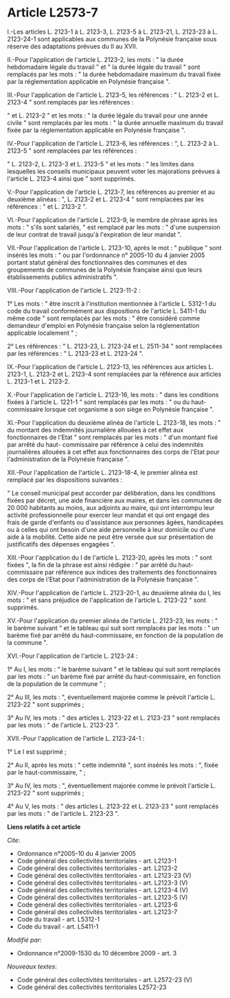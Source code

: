 # Article L2573-7

I.-Les articles L. 2123-1 à L. 2123-3, L. 2123-5 à L. 2123-21, L. 2123-23 à L. 2123-24-1 sont applicables aux communes de la
Polynésie française sous réserve des adaptations prévues du II au XVII. 

II.-Pour l'application de l'article L. 2123-2, les mots : " la durée hebdomadaire légale du travail " et " la durée légale du
travail " sont remplacés par les mots : " la durée hebdomadaire maximum du travail fixée par la réglementation applicable en
Polynésie française ". 

III.-Pour l'application de l'article L. 2123-5, les références : " L. 2123-2 et L. 2123-4 " sont remplacés par les
références : 

" et L. 2123-2 " et les mots : " la durée légale du travail pour une année civile " sont remplacés par les mots : " la durée
annuelle maximum du travail fixée par la réglementation applicable en Polynésie française ". 

IV.-Pour l'application de l'article L. 2123-6, les références : ", L. 2123-2 à L. 2123-5 " sont remplacées par les
références : 

" L. 2123-2, L. 2123-3 et L. 2123-5 " et les mots : " les limites dans lesquelles les conseils municipaux peuvent voter les
majorations prévues à l'article L. 2123-4 ainsi que " sont supprimés. 

V.-Pour l'application de l'article L. 2123-7, les références au premier et au deuxième alinéas : ", L. 2123-2 et L. 2123-4 "
sont remplacées par les références : " et L. 2123-2 ". 

VI.-Pour l'application de l'article L. 2123-9, le membre de phrase après les mots : " s'ils sont salariés, " est remplacé par
les mots : " d'une suspension de leur contrat de travail jusqu'à l'expiration de leur mandat ". 

VII.-Pour l'application de l'article L. 2123-10, après le mot : " publique " sont insérés les mots : " ou par l'ordonnance n°
2005-10 du 4 janvier 2005 portant statut général des fonctionnaires des communes et des groupements de communes de la
Polynésie française ainsi que leurs établissements publics administratifs ". 

VIII.-Pour l'application de l'article L. 2123-11-2 : 

1° Les mots : " être inscrit à l'institution mentionnée à l'article L. 5312-1 du code du travail conformément aux
dispositions de l'article L. 5411-1 du même code " sont remplacés par les mots : " être considéré comme demandeur d'emploi en
Polynésie française selon la réglementation applicable localement " ; 

2° Les références : " L. 2123-23, L. 2123-24 et L. 2511-34 " sont remplacées par les références : " L. 2123-23 et L. 2123-24
". 

IX.-Pour l'application de l'article L. 2123-13, les références aux articles L. 2123-1, L. 2123-2 et L. 2123-4 sont remplacées
par la référence aux articles L. 2123-1 et L. 2123-2. 

X.-Pour l'application de l'article L. 2123-16, les mots : " dans les conditions fixées à l'article L. 1221-1 " sont remplacés
par les mots : " ou du haut-commissaire lorsque cet organisme a son siège en Polynésie française ". 

XI.-Pour l'application du deuxième alinéa de l'article L. 2123-18, les mots : " du montant des indemnités journalière
allouées à cet effet aux fonctionnaires de l'Etat " sont remplacés par les mots : " d'un montant fixé par arrêté du haut-
commissaire par référence à celui des indemnités journalières allouées à cet effet aux fonctionnaires des corps de l'Etat
pour l'administration de la Polynésie française ". 

XII.-Pour l'application de l'article L. 2123-18-4, le premier alinéa est remplacé par les dispositions suivantes : 

" Le conseil municipal peut accorder par délibération, dans les conditions fixées par décret, une aide financière aux maires,
et dans les communes de 20 000 habitants au moins, aux adjoints au maire, qui ont interrompu leur activité professionnelle
pour exercer leur mandat et qui ont engagé des frais de garde d'enfants ou d'assistance aux personnes âgées, handicapées ou à
celles qui ont besoin d'une aide personnelle à leur domicile ou d'une aide à la mobilité. Cette aide ne peut être versée que
sur présentation de justificatifs des dépenses engagées ". 

XIII.-Pour l'application du I de l'article L. 2123-20, après les mots : " sont fixées ", la fin de la phrase est ainsi
rédigée : " par arrêté du haut-commissaire par référence aux indices des traitements des fonctionnaires des corps de l'Etat
pour l'administration de la Polynésie française ". 

XIV.-Pour l'application de l'article L. 2123-20-1, au deuxième alinéa du I, les mots : " et sans préjudice de l'application
de l'article L. 2123-22 " sont supprimés. 

XV.-Pour l'application du premier alinéa de l'article L. 2123-23, les mots : " le barème suivant " et le tableau qui suit
sont remplacés par les mots : " un barème fixé par arrêté du haut-commissaire, en fonction de la population de la commune ". 

XVI.-Pour l'application de l'article L. 2123-24 : 

1° Au I, les mots : " le barème suivant " et le tableau qui suit sont remplacés par les mots : " un barème fixé par arrêté du
haut-commissaire, en fonction de la population de la commune " ; 

2° Au III, les mots : ", éventuellement majorée comme le prévoit l'article L. 2123-22 " sont supprimés ; 

3° Au IV, les mots : " des articles L. 2123-22 et L. 2123-23 " sont remplacés par les mots : " de l'article L. 2123-23 ". 

XVII.-Pour l'application de l'article L. 2123-24-1 : 

1° Le I est supprimé ; 

2° Au II, après les mots : " cette indemnité ", sont insérés les mots : ", fixée par le haut-commissaire, " ; 

3° Au IV, les mots : ", éventuellement majorée comme le prévoit l'article L. 2123-22 " sont supprimés ; 

4° Au V, les mots : " des articles L. 2123-22 et L. 2123-23 " sont remplacés par les mots : " de l'article L. 2123-23 ".

**Liens relatifs à cet article**

_Cite_:

  - Ordonnance n°2005-10 du 4 janvier 2005
  - Code général des collectivités territoriales - art. L2123-1
  - Code général des collectivités territoriales - art. L2123-2
  - Code général des collectivités territoriales - art. L2123-23 (V)
  - Code général des collectivités territoriales - art. L2123-3 (V)
  - Code général des collectivités territoriales - art. L2123-4 (V)
  - Code général des collectivités territoriales - art. L2123-5 (V)
  - Code général des collectivités territoriales - art. L2123-6
  - Code général des collectivités territoriales - art. L2123-7
  - Code du travail - art. L5312-1
  - Code du travail - art. L5411-1

_Modifié par_:

  - Ordonnance n°2009-1530 du 10 décembre 2009 - art. 3

_Nouveaux textes_:

  - Code général des collectivités territoriales - art. L2572-23 (V)
  - Code général des collectivités territoriales L2572-23

